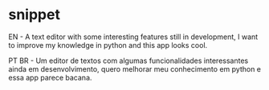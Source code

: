 # snippet
EN - A text editor with some interesting features still in development, I want to improve my knowledge in python and this app looks cool.

PT BR - Um editor de textos com algumas funcionalidades interessantes ainda em desenvolvimento, quero melhorar meu conhecimento em python e essa app parece bacana.
